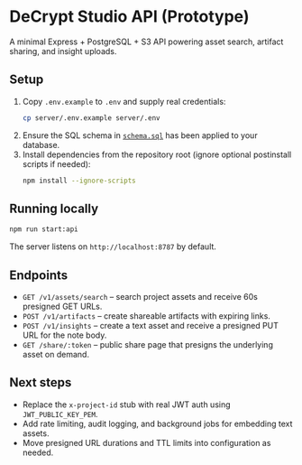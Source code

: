 # DeCrypt Studio API (Prototype)

A minimal Express + PostgreSQL + S3 API powering asset search, artifact sharing, and insight uploads.

## Setup

1. Copy `.env.example` to `.env` and supply real credentials:
   ```bash
   cp server/.env.example server/.env
   ```
2. Ensure the SQL schema in [`schema.sql`](./schema.sql) has been applied to your database.
3. Install dependencies from the repository root (ignore optional postinstall scripts if needed):
   ```bash
   npm install --ignore-scripts
   ```

## Running locally

```bash
npm run start:api
```

The server listens on `http://localhost:8787` by default.

## Endpoints

- `GET /v1/assets/search` – search project assets and receive 60s presigned GET URLs.
- `POST /v1/artifacts` – create shareable artifacts with expiring links.
- `POST /v1/insights` – create a text asset and receive a presigned PUT URL for the note body.
- `GET /share/:token` – public share page that presigns the underlying asset on demand.

## Next steps

- Replace the `x-project-id` stub with real JWT auth using `JWT_PUBLIC_KEY_PEM`.
- Add rate limiting, audit logging, and background jobs for embedding text assets.
- Move presigned URL durations and TTL limits into configuration as needed.
